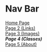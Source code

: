 # Nav Bar
[Home Page](README.md) \
[Page 2 (Links)](page2.md) \
[Page 3 (Images)](page3.md) \
***Page 4 (Classes)*** \
[Page 5 (About)](page5.md)
